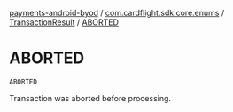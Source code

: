 [payments-android-byod](../../index.md) / [com.cardflight.sdk.core.enums](../index.md) / [TransactionResult](index.md) / [ABORTED](./-a-b-o-r-t-e-d.md)

# ABORTED

`ABORTED`

Transaction was aborted before processing.

